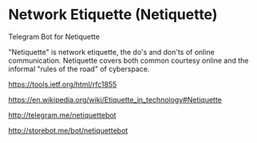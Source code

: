 # Network Etiquette (Netiquette)
Telegram Bot for Netiquette

"Netiquette" is network etiquette, the do's and don'ts of online communication. Netiquette covers both common courtesy online and the informal "rules of the road" of cyberspace.

https://tools.ietf.org/html/rfc1855

https://en.wikipedia.org/wiki/Etiquette_in_technology#Netiquette

http://telegram.me/netiquettebot

http://storebot.me/bot/netiquettebot
